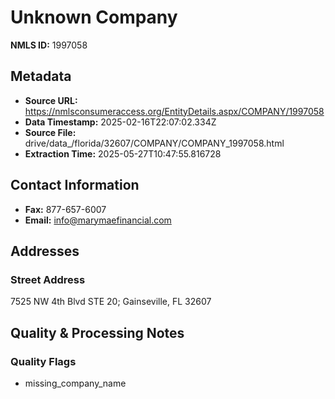 # Unknown Company

**NMLS ID:** 1997058

## Metadata
- **Source URL:** https://nmlsconsumeraccess.org/EntityDetails.aspx/COMPANY/1997058
- **Data Timestamp:** 2025-02-16T22:07:02.334Z
- **Source File:** drive/data_/florida/32607/COMPANY/COMPANY_1997058.html
- **Extraction Time:** 2025-05-27T10:47:55.816728

## Contact Information
- **Fax:** 877-657-6007
- **Email:** info@marymaefinancial.com

## Addresses
### Street Address
7525 NW 4th Blvd STE 20; Gainseville, FL 32607

## Quality & Processing Notes
### Quality Flags
- missing_company_name
